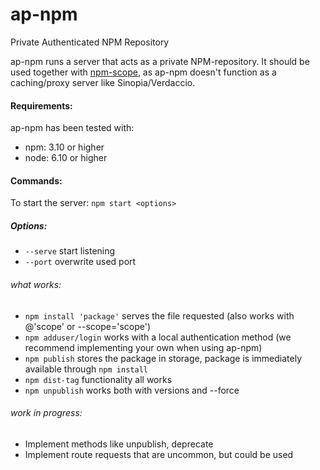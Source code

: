 # ap-npm
Private Authenticated NPM Repository

ap-npm runs a server that acts as a private NPM-repository. It should be used together with [npm-scope](https://docs.npmjs.com/misc/scope), as ap-npm doesn't function as a caching/proxy server like Sinopia/Verdaccio. 

#### Requirements:
ap-npm has been tested with:
- npm: 3.10 or higher
- node: 6.10 or higher

#### Commands:
To start the server: `npm start <options>`

##### Options:

- `--serve` start listening
- `--port` overwrite used port

###### what works:
 - `npm install 'package'` serves the file requested (also works with @'scope' or --scope='scope')
 - `npm adduser/login` works with a local authentication method (we recommend implementing your own when using ap-npm)
 - `npm publish` stores the package in storage, package is immediately available through `npm install`
 - `npm dist-tag` functionality all works
 - `npm unpublish` works both with versions and --force
 
 ###### work in progress:
  - Implement methods like unpublish, deprecate
  - Implement route requests that are uncommon, but could be used
